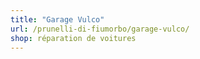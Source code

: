 ```yaml
---
title: "Garage Vulco"
url: /prunelli-di-fiumorbo/garage-vulco/
shop: réparation de voitures
---
```

